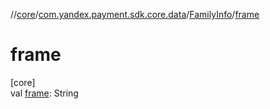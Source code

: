 //[core](../../../index.md)/[com.yandex.payment.sdk.core.data](../index.md)/[FamilyInfo](index.md)/[frame](frame.md)

# frame

[core]\
val [frame](frame.md): String
